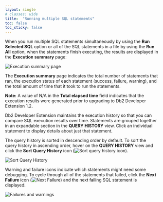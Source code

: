 ```yaml
---
layout: single
# classes: wide
title:  "Running multiple SQL statements"
toc: false
toc_sticky: false
---
```


When you run multiple SQL statements simultaneously by using the **Run Selected SQL** option or all of the SQL statements in a file by using the **Run All** option, when the statements finish executing, the results are displayed in the **Execution summary** page:

   ![Execution summary page]({{site.baseurl}}/assets/images/runsql-execution-summary.gif)

The **Execution summary** page indicates the total number of statements that ran, the execution status of each statement (success, failure, warning), and the total amount of time that it took to run the statements.

**Note:** A value of N/A in the **Total elapsed time** field indicates that the execution results were generated prior to upgrading to Db2 Developer Extension 1.2.

Db2 Developer Extension maintains the execution history so that you can compare SQL execution results over time. Statements are grouped together in an expandable section in the **QUERY HISTORY** view. Click an individual statement to display details about just that statement.

The query history is sorted in descending order by default. To sort the query history in ascending order, hover on the **QUERY HISTORY** view and click the **Sort Query History** icon (![Sort query history icon]({{site.baseurl}}/assets/images/runsql-sort-query-history-icon.png)).

   ![Sort Query History]({{site.baseurl}}/assets/images/runsql-sort-query-history.png)

Warning and failure icons indicate which statements might need some debugging.  To cycle through all of the statements that failed, click the **Next Failure** icon  (![Next Failure]({{site.baseurl}}/assets/images/runsql-next-failure-icon.png)) and the next failing SQL statement is displayed.

   ![Failures and warnings]({{site.baseurl}}/assets/images/runsql-next-failure.png)
